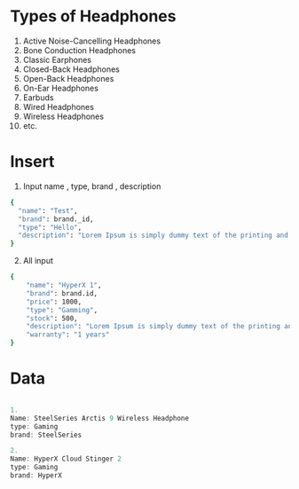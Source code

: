 # **Types of Headphones**

1. Active Noise-Cancelling Headphones
2. Bone Conduction Headphones
3. Classic Earphones
4. Closed-Back Headphones
5. Open-Back Headphones
6. On-Ear Headphones
7. Earbuds
8. Wired Headphones
9. Wireless Headphones
10. etc.

# Insert

1. Input name , type, brand , description

```bash
{
  "name": "Test",
  "brand": brand._id,
  "type": "Hello",
  "description": "Lorem Ipsum is simply dummy text of the printing and typesetting industry. Lorem Ipsum has been the industry's standard dummy text ever since the 1500s, when an unknown printer took a galley of type and scrambled it to make a type specimen book. It has survived not only five centuries, but also the leap into electronic typesetting, remaining essentially unchanged. It was popularised in the 1960s with the release of Letraset sheets containing Lorem Ipsum passages, and more recently with desktop publishing software like Aldus PageMaker including versions of Lorem Ipsum."
}
```

2. All input

```bash
{
    "name": "HyperX 1",
    "brand": brand.id,
    "price": 1000,
    "type": "Gamming",
    "stock": 500,
    "description": "Lorem Ipsum is simply dummy text of the printing and typesetting industry. Lorem Ipsum has been the industry's standard dummy text ever since the 1500s",
    "warranty": "1 years"
}
```

# Data

```javascript

1.
Name: SteelSeries Arctis 9 Wireless Headphone
type: Gaming
brand: SteelSeries

2.
Name: HyperX Cloud Stinger 2
type: Gaming
brand: HyperX




```
